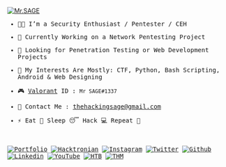 [![Mr.SAGE](https://github.com/thehackingsage/thehackingsage/raw/master/logo.png)](https://thehackingsage.github.io)

<samp>
  
- 👨‍💻 I’m a Security Enthusiast / Pentester / CEH 

- 💼 Currently Working on a Network Pentesting Project

- 🤝 Looking for Penetration Testing or Web Development Projects

- 🎲 My Interests Are Mostly: CTF, Python, Bash Scripting, Android & Web Designing

- 🎮 <a href="https://playvalorant.com/en-us/" target="_blank">Valorant</a> ID : `Mr SAGE#1337`

- 📧 Contact Me : <a href="mailto:thehackingsage@gmail.com">thehackingsage@gmail.com</a>

- ⚡ Eat 🍔 Sleep 😴 Hack 💻 Repeat 🔁

</samp><br>

[![Portfolio](https://img.shields.io/badge/-Mr.SAGE-02032e?style=flat&logo=gnu-bash&logoColor=white)](https://thehackingsage.github.io)
[![Hacktronian](https://img.shields.io/badge/-Hacktronian-11c28a?style=flat&logo=powershell&logoColor=white)](https://hacktronian.in)
[![Instagram](https://img.shields.io/badge/-Instagram-bc2a8d?style=flat&logo=Instagram&logoColor=white)](https://instagram.com/thehackingsage)
[![Twitter](https://img.shields.io/badge/-Twitter-00acee?style=flat&logo=Twitter&logoColor=white)](https://twitter.com/thehackingsage)
[![Github](https://img.shields.io/badge/-Github-000000?style=flat&logo=Github&logoColor=white)](https://github.com/thehackingsage)
[![Linkedin](https://img.shields.io/badge/-LinkedIn-0e76a8?style=flat&logo=Linkedin&logoColor=white)](https://linkedin.com/in/thehackingsage)
[![YouTube](https://img.shields.io/badge/-YouTube-FC2503?style=flat&logo=YouTube&logoColor=white)](https://youtube.com/hacktronian)
[![HTB](https://img.shields.io/badge/-HackTheBox-000000?style=flat&logo=codesandbox&logoColor=9FEF00)](https://hackthebox.eu/profile/38608)
[![THM](https://img.shields.io/badge/-TryHackMe-gray?style=flat&logo=icloud&logoColor=white)](https://tryhackme.com/p/mr.sage)
